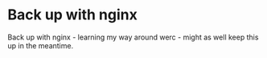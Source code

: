 Back up with nginx
=========================================

Back up with nginx - learning my way around werc - might as well keep this up in the meantime.
